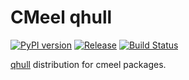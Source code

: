 # CMeel qhull

[![PyPI version](https://badge.fury.io/py/cmeel-qhull.svg)](https://pypi.org/project/cmeel-qhull)
[![Release](https://github.com/cmake-wheel/cmeel-qhull/actions/workflows/release.yml/badge.svg)](https://github.com/cmake-wheel/cmeel-qhull/actions/workflows/release.yml)
[![Build Status](https://api.cirrus-ci.com/github/cmake-wheel/cmeel-qhull.svg)](https://cirrus-ci.com/github/cmake-wheel/cmeel-qhull)

[qhull](https://github.com/qhull/qhull) distribution for cmeel packages.
